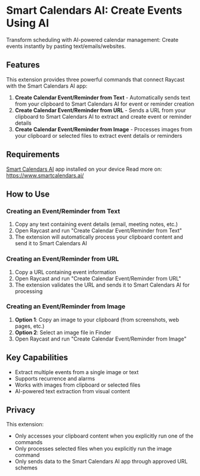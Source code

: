 # Smart Calendars AI: Create Events Using AI

Transform scheduling with AI-powered calendar management: Create events instantly by pasting text/emails/websites.

## Features

This extension provides three powerful commands that connect Raycast with the Smart Calendars AI app:

1. **Create Calendar Event/Reminder from Text** - Automatically sends text from your clipboard to Smart Calendars AI for event or reminder creation
2. **Create Calendar Event/Reminder from URL** - Sends a URL from your clipboard to Smart Calendars AI to extract and create event or reminder details
3. **Create Calendar Event/Reminder from Image** - Processes images from your clipboard or selected files to extract event details or reminders

## Requirements

[Smart Calendars AI](https://apps.apple.com/de/app/calendars-ai-scheduler/id6738797058) app installed on your device
Read more on: https://www.smartcalendars.ai/

## How to Use

### Creating an Event/Reminder from Text
1. Copy any text containing event details (email, meeting notes, etc.)
2. Open Raycast and run "Create Calendar Event/Reminder from Text"
3. The extension will automatically process your clipboard content and send it to Smart Calendars AI

### Creating an Event/Reminder from URL
1. Copy a URL containing event information
2. Open Raycast and run "Create Calendar Event/Reminder from URL" 
3. The extension validates the URL and sends it to Smart Calendars AI for processing

### Creating an Event/Reminder from Image
1. **Option 1**: Copy an image to your clipboard (from screenshots, web pages, etc.)
2. **Option 2**: Select an image file in Finder
3. Open Raycast and run "Create Calendar Event/Reminder from Image"

## Key Capabilities
- Extract multiple events from a single image or text 
- Supports recurrence and alarms
- Works with images from clipboard or selected files
- AI-powered text extraction from visual content

## Privacy

This extension:
- Only accesses your clipboard content when you explicitly run one of the commands
- Only processes selected files when you explicitly run the image command
- Only sends data to the Smart Calendars AI app through approved URL schemes